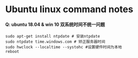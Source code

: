 # Ubuntu linux command notes

#### Q: ubuntu 18.04 & win 10 双系统时间不统一问题

```
sudo apt-get install ntpdate # 安装ntpdate
sudo ntpdate time.windows.com # 矫正服务器时间
sudo hwclock --localtime --systohc #设置硬件时间为本地
reboot
```


